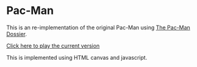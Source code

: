 Pac-Man
=======

This is an re-implementation of the original Pac-Man using [The Pac-Man Dossier](http://home.comcast.net/~jpittman2/pacman/pacmandossier.html).

[Click here to play the current version](http://shaunew.github.com/Pac-Man)

This is implemented using HTML canvas and javascript.
